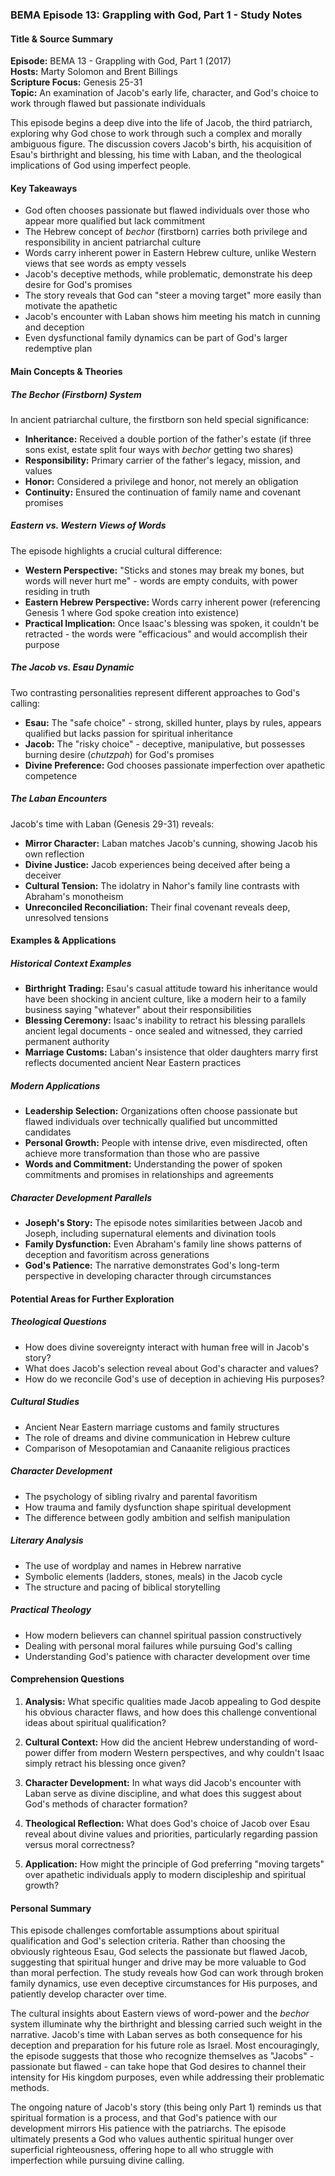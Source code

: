 ### BEMA Episode 13: Grappling with God, Part 1 - Study Notes

#### Title & Source Summary

**Episode:** BEMA 13 - Grappling with God, Part 1 (2017)  
**Hosts:** Marty Solomon and Brent Billings  
**Scripture Focus:** Genesis 25-31  
**Topic:** An examination of Jacob's early life, character, and God's choice to work through flawed but passionate individuals

This episode begins a deep dive into the life of Jacob, the third patriarch, exploring why God chose to work through such a complex and morally ambiguous figure. The discussion covers Jacob's birth, his acquisition of Esau's birthright and blessing, his time with Laban, and the theological implications of God using imperfect people.

#### Key Takeaways

- God often chooses passionate but flawed individuals over those who appear more qualified but lack commitment
- The Hebrew concept of *bechor* (firstborn) carries both privilege and responsibility in ancient patriarchal culture
- Words carry inherent power in Eastern Hebrew culture, unlike Western views that see words as empty vessels
- Jacob's deceptive methods, while problematic, demonstrate his deep desire for God's promises
- The story reveals that God can "steer a moving target" more easily than motivate the apathetic
- Jacob's encounter with Laban shows him meeting his match in cunning and deception
- Even dysfunctional family dynamics can be part of God's larger redemptive plan

#### Main Concepts & Theories

##### The *Bechor* (Firstborn) System
In ancient patriarchal culture, the firstborn son held special significance:
- **Inheritance:** Received a double portion of the father's estate (if three sons exist, estate split four ways with *bechor* getting two shares)
- **Responsibility:** Primary carrier of the father's legacy, mission, and values
- **Honor:** Considered a privilege and honor, not merely an obligation
- **Continuity:** Ensured the continuation of family name and covenant promises

##### Eastern vs. Western Views of Words
The episode highlights a crucial cultural difference:
- **Western Perspective:** "Sticks and stones may break my bones, but words will never hurt me" - words are empty conduits, with power residing in truth
- **Eastern Hebrew Perspective:** Words carry inherent power (referencing Genesis 1 where God spoke creation into existence)
- **Practical Implication:** Once Isaac's blessing was spoken, it couldn't be retracted - the words were "efficacious" and would accomplish their purpose

##### The Jacob vs. Esau Dynamic
Two contrasting personalities represent different approaches to God's calling:
- **Esau:** The "safe choice" - strong, skilled hunter, plays by rules, appears qualified but lacks passion for spiritual inheritance
- **Jacob:** The "risky choice" - deceptive, manipulative, but possesses burning desire (*chutzpah*) for God's promises
- **Divine Preference:** God chooses passionate imperfection over apathetic competence

##### The Laban Encounters
Jacob's time with Laban (Genesis 29-31) reveals:
- **Mirror Character:** Laban matches Jacob's cunning, showing Jacob his own reflection
- **Divine Justice:** Jacob experiences being deceived after being a deceiver
- **Cultural Tension:** The idolatry in Nahor's family line contrasts with Abraham's monotheism
- **Unreconciled Reconciliation:** Their final covenant reveals deep, unresolved tensions

#### Examples & Applications

##### Historical Context Examples
- **Birthright Trading:** Esau's casual attitude toward his inheritance would have been shocking in ancient culture, like a modern heir to a family business saying "whatever" about their responsibilities
- **Blessing Ceremony:** Isaac's inability to retract his blessing parallels ancient legal documents - once sealed and witnessed, they carried permanent authority
- **Marriage Customs:** Laban's insistence that older daughters marry first reflects documented ancient Near Eastern practices

##### Modern Applications
- **Leadership Selection:** Organizations often choose passionate but flawed individuals over technically qualified but uncommitted candidates
- **Personal Growth:** People with intense drive, even misdirected, often achieve more transformation than those who are passive
- **Words and Commitment:** Understanding the power of spoken commitments and promises in relationships and agreements

##### Character Development Parallels
- **Joseph's Story:** The episode notes similarities between Jacob and Joseph, including supernatural elements and divination tools
- **Family Dysfunction:** Even Abraham's family line shows patterns of deception and favoritism across generations
- **God's Patience:** The narrative demonstrates God's long-term perspective in developing character through circumstances

#### Potential Areas for Further Exploration

##### Theological Questions
- How does divine sovereignty interact with human free will in Jacob's story?
- What does Jacob's selection reveal about God's character and values?
- How do we reconcile God's use of deception in achieving His purposes?

##### Cultural Studies
- Ancient Near Eastern marriage customs and family structures
- The role of dreams and divine communication in Hebrew culture
- Comparison of Mesopotamian and Canaanite religious practices

##### Character Development
- The psychology of sibling rivalry and parental favoritism
- How trauma and family dysfunction shape spiritual development
- The difference between godly ambition and selfish manipulation

##### Literary Analysis
- The use of wordplay and names in Hebrew narrative
- Symbolic elements (ladders, stones, meals) in the Jacob cycle
- The structure and pacing of biblical storytelling

##### Practical Theology
- How modern believers can channel spiritual passion constructively
- Dealing with personal moral failures while pursuing God's calling
- Understanding God's patience with character development over time

#### Comprehension Questions

1. **Analysis:** What specific qualities made Jacob appealing to God despite his obvious character flaws, and how does this challenge conventional ideas about spiritual qualification?

2. **Cultural Context:** How did the ancient Hebrew understanding of word-power differ from modern Western perspectives, and why couldn't Isaac simply retract his blessing once given?

3. **Character Development:** In what ways did Jacob's encounter with Laban serve as divine discipline, and what does this suggest about God's methods of character formation?

4. **Theological Reflection:** What does God's choice of Jacob over Esau reveal about divine values and priorities, particularly regarding passion versus moral correctness?

5. **Application:** How might the principle of God preferring "moving targets" over apathetic individuals apply to modern discipleship and spiritual growth?

#### Personal Summary

This episode challenges comfortable assumptions about spiritual qualification and God's selection criteria. Rather than choosing the obviously righteous Esau, God selects the passionate but flawed Jacob, suggesting that spiritual hunger and drive may be more valuable to God than moral perfection. The study reveals how God can work through broken family dynamics, use even deceptive circumstances for His purposes, and patiently develop character over time.

The cultural insights about Eastern views of word-power and the *bechor* system illuminate why the birthright and blessing carried such weight in the narrative. Jacob's time with Laban serves as both consequence for his deception and preparation for his future role as Israel. Most encouragingly, the episode suggests that those who recognize themselves as "Jacobs" - passionate but flawed - can take hope that God desires to channel their intensity for His kingdom purposes, even while addressing their problematic methods.

The ongoing nature of Jacob's story (this being only Part 1) reminds us that spiritual formation is a process, and that God's patience with our development mirrors His patience with the patriarchs. The episode ultimately presents a God who values authentic spiritual hunger over superficial righteousness, offering hope to all who struggle with imperfection while pursuing divine calling.